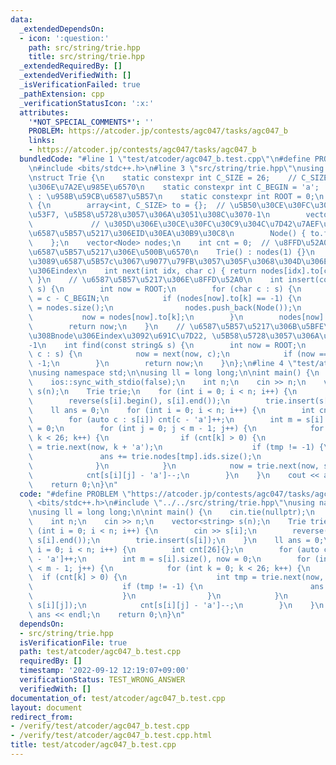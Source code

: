```yaml
---
data:
  _extendedDependsOn:
  - icon: ':question:'
    path: src/string/trie.hpp
    title: src/string/trie.hpp
  _extendedRequiredBy: []
  _extendedVerifiedWith: []
  _isVerificationFailed: true
  _pathExtension: cpp
  _verificationStatusIcon: ':x:'
  attributes:
    '*NOT_SPECIAL_COMMENTS*': ''
    PROBLEM: https://atcoder.jp/contests/agc047/tasks/agc047_b
    links:
    - https://atcoder.jp/contests/agc047/tasks/agc047_b
  bundledCode: "#line 1 \"test/atcoder/agc047_b.test.cpp\"\n#define PROBLEM \"https://atcoder.jp/contests/agc047/tasks/agc047_b\"\
    \n#include <bits/stdc++.h>\n#line 3 \"src/string/trie.hpp\"\nusing namespace std;\n\
    \nstruct Trie {\n    static constexpr int C_SIZE = 26;    // C_SIZE  : \u6587\u5B57\
    \u306E\u7A2E\u985E\u6570\n    static constexpr int C_BEGIN = 'a';  // C_BEGIN\
    \ : \u958B\u59CB\u6587\u5B57\n    static constexpr int ROOT = 0;\n    struct Node\
    \ {\n        array<int, C_SIZE> to = {};  // \u5B50\u30CE\u30FC\u30C9\u306E\u756A\
    \u53F7, \u5B58\u5728\u3057\u306A\u3051\u308C\u3070-1\n        vector<int> ids;\
    \             // \u305D\u306E\u30CE\u30FC\u30C9\u304C\u7D42\u7AEF\u3067\u3042\u308B\
    \u6587\u5B57\u5217\u306EID\u30EA\u30B9\u30C8\n        Node() { to.fill(-1); }\n\
    \    };\n    vector<Node> nodes;\n    int cnt = 0;  // \u8FFD\u52A0\u3057\u305F\
    \u6587\u5B57\u5217\u306E\u500B\u6570\n    Trie() : nodes(1) {}\n    // nodes[idx]\u304B\
    \u3089\u6587\u5B57c\u3067\u9077\u79FB\u3057\u305F\u3068\u304D\u306E\u9802\u70B9\
    \u306Eindex\n    int next(int idx, char c) { return nodes[idx].to[c - C_BEGIN];\
    \ }\n    // \u6587\u5B57\u5217\u306E\u8FFD\u52A0\n    int insert(const string&\
    \ s) {\n        int now = ROOT;\n        for (char c : s) {\n            int k\
    \ = c - C_BEGIN;\n            if (nodes[now].to[k] == -1) {\n                nodes[now].to[k]\
    \ = nodes.size();\n                nodes.push_back(Node());\n            }\n \
    \           now = nodes[now].to[k];\n        }\n        nodes[now].ids.push_back(cnt++);\n\
    \        return now;\n    }\n    // \u6587\u5B57\u5217\u306B\u5BFE\u5FDC\u3059\
    \u308Bnode\u306Eindex\u3092\u691C\u7D22, \u5B58\u5728\u3057\u306A\u3051\u308C\u3070\
    -1\n    int find(const string& s) {\n        int now = ROOT;\n        for (char\
    \ c : s) {\n            now = next(now, c);\n            if (now == -1) return\
    \ -1;\n        }\n        return now;\n    }\n};\n#line 4 \"test/atcoder/agc047_b.test.cpp\"\
    \nusing namespace std;\n\nusing ll = long long;\n\nint main() {\n    cin.tie(nullptr);\n\
    \    ios::sync_with_stdio(false);\n    int n;\n    cin >> n;\n    vector<string>\
    \ s(n);\n    Trie trie;\n    for (int i = 0; i < n; i++) {\n        cin >> s[i];\n\
    \        reverse(s[i].begin(), s[i].end());\n        trie.insert(s[i]);\n    }\n\
    \    ll ans = 0;\n    for (int i = 0; i < n; i++) {\n        int cnt[26]{};\n\
    \        for (auto c : s[i]) cnt[c - 'a']++;\n        int m = s[i].size(), now\
    \ = 0;\n        for (int j = 0; j < m - 1; j++) {\n            for (int k = 0;\
    \ k < 26; k++) {\n                if (cnt[k] > 0) {\n                    int tmp\
    \ = trie.next(now, k + 'a');\n                    if (tmp != -1) {\n         \
    \               ans += trie.nodes[tmp].ids.size();\n                    }\n  \
    \              }\n            }\n            now = trie.next(now, s[i][j]);\n\
    \            cnt[s[i][j] - 'a']--;\n        }\n    }\n    cout << ans << endl;\n\
    \    return 0;\n}\n"
  code: "#define PROBLEM \"https://atcoder.jp/contests/agc047/tasks/agc047_b\"\n#include\
    \ <bits/stdc++.h>\n#include \"../../src/string/trie.hpp\"\nusing namespace std;\n\
    \nusing ll = long long;\n\nint main() {\n    cin.tie(nullptr);\n    ios::sync_with_stdio(false);\n\
    \    int n;\n    cin >> n;\n    vector<string> s(n);\n    Trie trie;\n    for\
    \ (int i = 0; i < n; i++) {\n        cin >> s[i];\n        reverse(s[i].begin(),\
    \ s[i].end());\n        trie.insert(s[i]);\n    }\n    ll ans = 0;\n    for (int\
    \ i = 0; i < n; i++) {\n        int cnt[26]{};\n        for (auto c : s[i]) cnt[c\
    \ - 'a']++;\n        int m = s[i].size(), now = 0;\n        for (int j = 0; j\
    \ < m - 1; j++) {\n            for (int k = 0; k < 26; k++) {\n              \
    \  if (cnt[k] > 0) {\n                    int tmp = trie.next(now, k + 'a');\n\
    \                    if (tmp != -1) {\n                        ans += trie.nodes[tmp].ids.size();\n\
    \                    }\n                }\n            }\n            now = trie.next(now,\
    \ s[i][j]);\n            cnt[s[i][j] - 'a']--;\n        }\n    }\n    cout <<\
    \ ans << endl;\n    return 0;\n}\n"
  dependsOn:
  - src/string/trie.hpp
  isVerificationFile: true
  path: test/atcoder/agc047_b.test.cpp
  requiredBy: []
  timestamp: '2022-09-12 12:19:07+09:00'
  verificationStatus: TEST_WRONG_ANSWER
  verifiedWith: []
documentation_of: test/atcoder/agc047_b.test.cpp
layout: document
redirect_from:
- /verify/test/atcoder/agc047_b.test.cpp
- /verify/test/atcoder/agc047_b.test.cpp.html
title: test/atcoder/agc047_b.test.cpp
---
```

